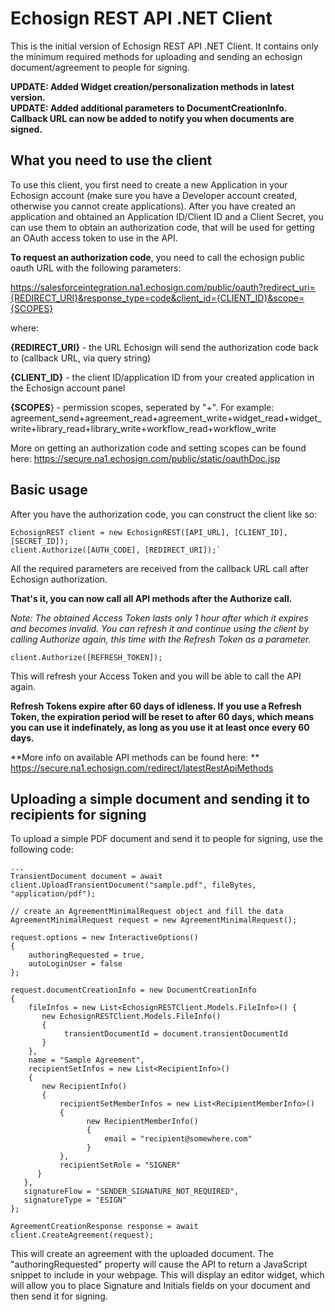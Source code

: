 # Echosign REST API .NET Client

This is the initial version of Echosign REST API .NET Client. It contains only the minimum required methods for uploading and sending an echosign document/agreement to people for signing.

**UPDATE: Added Widget creation/personalization methods in latest version.**    
**UPDATE: Added additional parameters to DocumentCreationInfo. Callback URL can now be added to notify you when documents are signed.**

## What you need to use the client
To use this client, you first need to create a new Application in your Echosign account (make sure you have a Developer account created, otherwise you cannot create applications). After you have created an application and obtained an Application ID/Client ID and a Client Secret, you can use them to obtain an authorization code, that will be used for getting an OAuth access token to use in the API.

**To request an authorization code**, you need to call the echosign public oauth URL with the following parameters:

https://salesforceintegration.na1.echosign.com/public/oauth?redirect_uri={REDIRECT_URI}&response_type=code&client_id={CLIENT_ID}&scope={SCOPES}

where:

**{REDIRECT_URI}** - the URL Echosign will send the authorization code back to (callback URL, via query string)  

**{CLIENT_ID}** - the client ID/application ID from your created application in the Echosign account panel  

**{SCOPES**} - permission scopes, seperated by "+". For example: agreement_send+agreement_read+agreement_write+widget_read+widget_write+library_read+library_write+workflow_read+workflow_write

More on getting an authorization code and setting scopes can be found here: https://secure.na1.echosign.com/public/static/oauthDoc.jsp

## Basic usage
After you have the authorization code, you can construct the client like so:

    EchosignREST client = new EchosignREST([API_URL], [CLIENT_ID], [SECRET_ID]);    
    client.Authorize([AUTH_CODE], [REDIRECT_URI]);`

All the required parameters are received from the callback URL call after Echosign authorization.

**That's it, you can now call all API methods after the Authorize call.**

_Note: The obtained Access Token lasts only 1 hour after which it expires and becomes invalid. You can refresh it and continue using the client by calling Authorize again, this time with the Refresh Token as a parameter._

    client.Authorize([REFRESH_TOKEN]);

This will refresh your Access Token and you will be able to call the API again.

**Refresh Tokens expire after 60 days of idleness. If you use a Refresh Token, the expiration period will be reset to after 60 days, which means you can use it indefinately, as long as you use it at least once every 60 days.**

**More info on available API methods can be found here: ** https://secure.na1.echosign.com/redirect/latestRestApiMethods

## Uploading a simple document and sending it to recipients for signing
To upload a simple PDF document and send it to people for signing, use the following code:

    ...
    TransientDocument document = await client.UploadTransientDocument("sample.pdf", fileBytes, "application/pdf");
    
    // create an AgreementMinimalRequest object and fill the data
    AgreementMinimalRequest request = new AgreementMinimalRequest();

    request.options = new InteractiveOptions()
    {
        authoringRequested = true,
        autoLoginUser = false
    };

    request.documentCreationInfo = new DocumentCreationInfo
    {
        fileInfos = new List<EchosignRESTClient.Models.FileInfo>() {
           new EchosignRESTClient.Models.FileInfo()
           {
                transientDocumentId = document.transientDocumentId
           }
        },
        name = "Sample Agreement",
        recipientSetInfos = new List<RecipientInfo>()
        {
           new RecipientInfo()
           {
               recipientSetMemberInfos = new List<RecipientMemberInfo>()
               {
                     new RecipientMemberInfo()
                     {
                         email = "recipient@somewhere.com"
                     }
               },
               recipientSetRole = "SIGNER"
          }
       },
       signatureFlow = "SENDER_SIGNATURE_NOT_REQUIRED",
       signatureType = "ESIGN"
    };
    
    AgreementCreationResponse response = await client.CreateAgreement(request);
    
This will create an agreement with the uploaded document. The "authoringRequested" property will cause the API to return a JavaScript snippet to include in your webpage. This will display an editor widget, which will allow you to place Signature and Initials fields on your document and then send it for signing.
